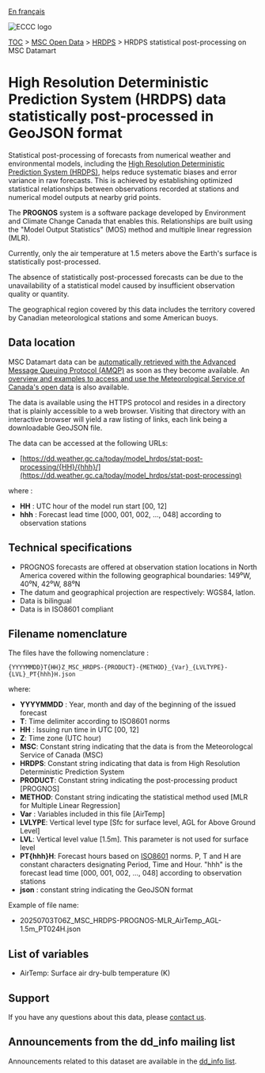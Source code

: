 [En français](readme_hrdps-statpostproc-datamart_fr.md)

![ECCC logo](../../img_eccc-logo.png)

[TOC](../../readme_en.md) > [MSC Open Data](../readme_en.md) > [HRDPS](readme_hrdps_en.md) > HRDPS statistical post-processing on MSC Datamart

# High Resolution Deterministic Prediction System (HRDPS) data statistically post-processed in GeoJSON format

Statistical post-processing of forecasts from numerical weather and environmental models, including the [High Resolution Deterministic Prediction System (HRDPS)](readme_hrdps_en.md), helps reduce systematic biases and error variance in raw forecasts. This is achieved by establishing optimized statistical relationships between observations recorded at stations and numerical model outputs at nearby grid points.

The **PROGNOS** system is a software package developed by Environment and Climate Change Canada that enables this. Relationships are built using the "Model Output Statistics" (MOS) method and multiple linear regression (MLR).

Currently, only the air temperature at 1.5 meters above the Earth's surface is statistically post-processed.

The absence of statistically post-processed forecasts can be due to the unavailability of a statistical model caused by insufficient observation quality or quantity.

The geographical region covered by this data includes the territory covered by Canadian meteorological stations and some American buoys.

## Data location 

MSC Datamart data can be [automatically retrieved with the Advanced Message Queuing Protocol (AMQP)](../../msc-datamart/amqp_en.md) as soon as they become available. An [overview and examples to access and use the Meteorological Service of Canada's open data](../../usage/readme_en.md) is also available.

The data is available using the HTTPS protocol and resides in a directory that is plainly accessible to a web browser. Visiting that directory with an interactive browser will yield a raw listing of links, each link being a downloadable GeoJSON file.

The data can be accessed at the following URLs: 

* [https://dd.weather.gc.ca/today/model_hrdps/stat-post-processing/{HH}/{hhh}/](https://dd.weather.gc.ca/today/model_hrdps/stat-post-processing)

where :

* __HH__ : UTC hour of the model run start [00, 12]
* __hhh__ : Forecast lead time [000, 001, 002, ..., 048] according to observation stations

## Technical specifications

* PROGNOS forecasts are offered at observation station locations in North America covered within the following geographical boundaries: 149⁰W, 40⁰N, 42⁰W, 88⁰N
* The datum and geographical projection are respectively: WGS84, latlon.
* Data is bilingual
* Data is in ISO8601 compliant

## Filename nomenclature 

The files have the following nomenclature :

`{YYYYMMDD}T{HH}Z_MSC_HRDPS-{PRODUCT}-{METHOD}_{Var}_{LVLTYPE}-{LVL}_PT{hhh}H.json`

where:

* __YYYYMMDD__ : Year, month and day of the beginning of the issued forecast
* __T__: Time delimiter according to ISO8601 norms
* __HH__ : Issuing run time in UTC [00, 12]
* __Z__: Time zone (UTC hour)
* __MSC__: Constant string indicating that the data is from the Meteorologcal Service of Canada (MSC)
* __HRDPS__: Constant string indicating that data is from High Resolution Deterministic Prediction System
* __PRODUCT__: Constant string indicating the post-processing product [PROGNOS]
* __METHOD__: Constant string indicating the statistical method used [MLR for Multiple Linear Regression]
* __Var__ : Variables included in this file [AirTemp]
* __LVLYPE__: Vertical level type [Sfc for surface level, AGL for Above Ground Level]
* __LVL__: Vertical level value [1.5m]. This parameter is not used for surface level
* __PT{hhh}H__: Forecast hours based on [ISO8601](https://en.wikipedia.org/wiki/ISO_8601) norms. P, T and H are constant characters designating Period, Time and Hour. "hhh" is the forecast lead time [000, 001, 002, ..., 048] according to observation stations
* __json__ : constant string indicating the GeoJSON format

Example of file name: 

* 20250703T06Z_MSC_HRDPS-PROGNOS-MLR_AirTemp_AGL-1.5m_PT024H.json

## List of variables

* AirTemp: Surface air dry-bulb temperature (K)

## Support

If you have any questions about this data, please [contact us](https://weather.gc.ca/mainmenu/contact_us_e.html).

## Announcements from the dd_info mailing list 

Announcements related to this dataset are available in the [dd_info list](https://comm.collab.science.gc.ca/mailman3/postorius/lists/dd_info/).



